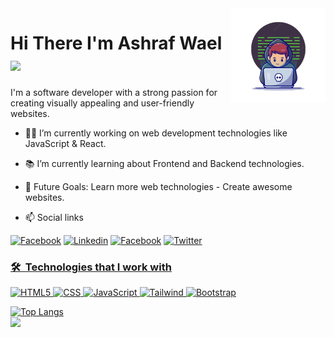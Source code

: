 <img align="right" src="https://raw.githubusercontent.com/mohamedelkashef15/mohamedelkashef15/main/github-profile.png" width="30%">
<h1>
  Hi There I'm Ashraf Wael 
  <img src="https://media.giphy.com/media/hvRJCLFzcasrR4ia7z/giphy.gif" width="28">
</h1>
<p>
I'm a software developer with a strong passion for creating visually appealing and user-friendly websites. 
</p>

- 👨‍💻 I’m currently working on web development technologies like JavaScript & React.
- 📚 I’m currently learning about Frontend and Backend technologies.
- 🎯 Future Goals: Learn more web technologies - Create awesome websites.
  
- 📫 Social links
<p>
<a href="https://www.facebook.com/profile.php?id=100005545426004"><img
    src="https://img.shields.io/badge/-Facebook-3b5998?style=flat&logo=facebook&logoColor=white" alt="Facebook"></a>
<a href="www.linkedin.com/in/ashraf-wael-1b42242bb"><img
    src="https://img.shields.io/badge/-Linkedin-0072b1?style=flat&logo=linkedin&logoColor=white" alt="Linkedin"></a>
<a href="https://www.instagram.com/ashraf_anbar11?igsh=MTQ0YjBpYXRhcWFqNw=="><img
    src="https://img.shields.io/badge/-Instagram-d62976?style=flat&logo=instagram&logoColor=white"
    alt="Facebook"></a>
<a href="https://x.com/ashraf_anb97545/following"><img
    <img src="https://img.shields.io/badge/-Twitter-1DA1F2?style=flat&logo=twitter&logoColor=white" alt="Twitter">
</p>

### 🛠 &nbsp;Technologies that I work with
![HTML5](https://img.shields.io/badge/-HTML5-000000?style=flat&logo=html5)
![CSS](https://img.shields.io/badge/-CSS-000000?style=flat&logo=css3)
![JavaScript](https://img.shields.io/badge/-JavaScript-000000?style=flat&logo=javascript)
![Tailwind](https://img.shields.io/badge/-Tailwind-06B6D4?style=flat&logo=tailwind-css&logoColor=white)
![Bootstrap](https://img.shields.io/badge/-Bootstrap-563d7c?style=flat&logo=bootstrap&logoColor=white)

<!-- ![Top Langs](https://github-readme-stats.vercel.app/api/top-langs/?username=mohamedelkashef15&hide_progress=true) -->
![Top Langs](https://github-readme-stats.vercel.app/api/top-langs/?username=Ashrafwa13&layout=compact)
<br>
<a href="https://komarev.com/ghpvc/?username=Ashrafwa13&style=for-the-badge">
    <img src="https://komarev.com/ghpvc/?username=Ashrafwa13&style=for-the-badge">
</a>

